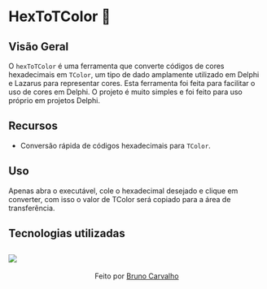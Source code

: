 # HexToTColor 🎨

## Visão Geral

O `hexToTColor` é uma ferramenta que converte códigos de cores hexadecimais em `TColor`, um tipo de dado amplamente utilizado em Delphi e Lazarus para representar cores. Esta ferramenta foi feita para facilitar o uso de cores em Delphi.
O projeto é muito simples e foi feito para uso próprio em projetos Delphi.

## Recursos

- Conversão rápida de códigos hexadecimais para `TColor`.

## Uso

Apenas abra o executável, cole o hexadecimal desejado e clique em converter, com isso o valor de TColor será copiado para a área de transferência.

## Tecnologias utilizadas
  
  ![](https://img.shields.io/badge/Delphi-B22222?style=for-the-badge&logo=delphi&logoColor=white)
---

<p align="center">
  Feito por <a href="https://github.com/brunoC42">Bruno Carvalho</a>
</p>
